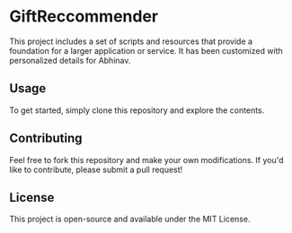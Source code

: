 # GiftReccommender
This project includes a set of scripts and resources that provide a foundation for a larger application or service. It has been customized with personalized details for Abhinav.

## Usage

To get started, simply clone this repository and explore the contents.

## Contributing

Feel free to fork this repository and make your own modifications. If you'd like to contribute, please submit a pull request!

## License

This project is open-source and available under the MIT License.
